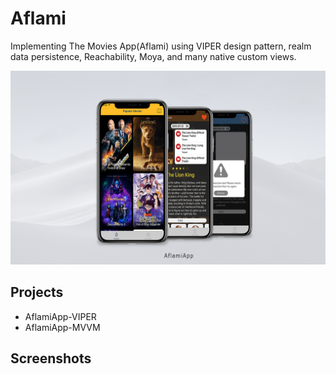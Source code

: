 # Aflami
Implementing The Movies App(Aflami) using VIPER design pattern, realm data persistence, Reachability, Moya, and many native custom views.

![alt Poster](https://github.com/ahmdmhasn/Aflami/blob/master/Screenshots/00.png?raw=true)

## Projects
- AflamiApp-VIPER
- AflamiApp-MVVM

## Screenshots
